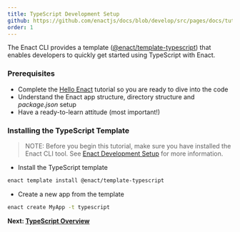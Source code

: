 ```yaml
---
title: TypeScript Development Setup
github: https://github.com/enactjs/docs/blob/develop/src/pages/docs/tutorials/tutorial-typescript/app-setup/index.md
order: 1
---
```

The Enact CLI provides a template ([@enact/template-typescript](https://www.npmjs.com/package/@enact/template-typescript)) that enables developers to quickly get started using TypeScript with Enact.

### Prerequisites

- Complete the [Hello Enact](../../tutorial-hello-enact/) tutorial so you are ready to dive into the code
- Understand the Enact app structure, directory structure and *package.json* setup
- Have a ready-to-learn attitude (most important!)


### Installing the TypeScript Template

> NOTE: Before you begin this tutorial, make sure you have installed the Enact CLI tool.  See [Enact Development Setup](../../setup/) for more information.

- Install the TypeScript template

```bash
enact template install @enact/template-typescript
```

- Create a new app from the template

```bash
enact create MyApp -t typescript
```

**Next: [TypeScript Overview](../typescript-overview/)**
